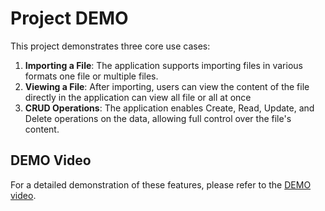 # Project DEMO

This project demonstrates three core use cases:

1. **Importing a File**: The application supports importing files in various formats one file or multiple files.
2. **Viewing a File**: After importing, users can view the content of the file directly in the application can view all file or all at once
3. **CRUD Operations**: The application enables Create, Read, Update, and Delete operations on the data, allowing full control over the file's content.

## DEMO Video

For a detailed demonstration of these features, please refer to the [DEMO video](https://shorturl.at/GUFjz).


